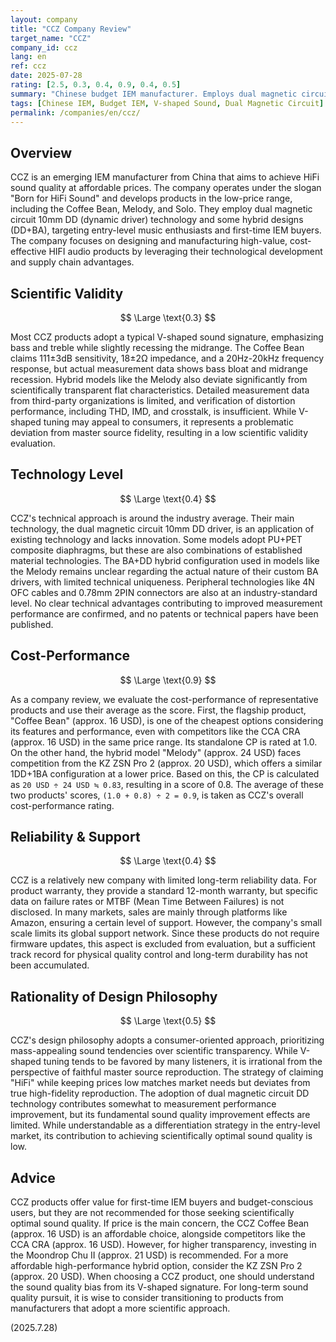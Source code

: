 ```yaml
---
layout: company
title: "CCZ Company Review"
target_name: "CCZ"
company_id: ccz
lang: en
ref: ccz
date: 2025-07-28
rating: [2.5, 0.3, 0.4, 0.9, 0.4, 0.5]
summary: "Chinese budget IEM manufacturer. Employs dual magnetic circuit DD technology, offering affordable HiFi IEMs in a low price range, but focuses on V-shaped tuning rather than scientific transparency."
tags: [Chinese IEM, Budget IEM, V-shaped Sound, Dual Magnetic Circuit]
permalink: /companies/en/ccz/
---
```


## Overview

CCZ is an emerging IEM manufacturer from China that aims to achieve HiFi sound quality at affordable prices. The company operates under the slogan "Born for HiFi Sound" and develops products in the low-price range, including the Coffee Bean, Melody, and Solo. They employ dual magnetic circuit 10mm DD (dynamic driver) technology and some hybrid designs (DD+BA), targeting entry-level music enthusiasts and first-time IEM buyers. The company focuses on designing and manufacturing high-value, cost-effective HIFI audio products by leveraging their technological development and supply chain advantages.

## Scientific Validity

$$ \Large \text{0.3} $$

Most CCZ products adopt a typical V-shaped sound signature, emphasizing bass and treble while slightly recessing the midrange. The Coffee Bean claims 111±3dB sensitivity, 18±2Ω impedance, and a 20Hz-20kHz frequency response, but actual measurement data shows bass bloat and midrange recession. Hybrid models like the Melody also deviate significantly from scientifically transparent flat characteristics. Detailed measurement data from third-party organizations is limited, and verification of distortion performance, including THD, IMD, and crosstalk, is insufficient. While V-shaped tuning may appeal to consumers, it represents a problematic deviation from master source fidelity, resulting in a low scientific validity evaluation.

## Technology Level

$$ \Large \text{0.4} $$

CCZ's technical approach is around the industry average. Their main technology, the dual magnetic circuit 10mm DD driver, is an application of existing technology and lacks innovation. Some models adopt PU+PET composite diaphragms, but these are also combinations of established material technologies. The BA+DD hybrid configuration used in models like the Melody remains unclear regarding the actual nature of their custom BA drivers, with limited technical uniqueness. Peripheral technologies like 4N OFC cables and 0.78mm 2PIN connectors are also at an industry-standard level. No clear technical advantages contributing to improved measurement performance are confirmed, and no patents or technical papers have been published.

## Cost-Performance

$$ \Large \text{0.9} $$

As a company review, we evaluate the cost-performance of representative products and use their average as the score. First, the flagship product, "Coffee Bean" (approx. 16 USD), is one of the cheapest options considering its features and performance, even with competitors like the CCA CRA (approx. 16 USD) in the same price range. Its standalone CP is rated at 1.0. On the other hand, the hybrid model "Melody" (approx. 24 USD) faces competition from the KZ ZSN Pro 2 (approx. 20 USD), which offers a similar 1DD+1BA configuration at a lower price. Based on this, the CP is calculated as `20 USD ÷ 24 USD ≒ 0.83`, resulting in a score of 0.8. The average of these two products' scores, `(1.0 + 0.8) ÷ 2 = 0.9`, is taken as CCZ's overall cost-performance rating.

## Reliability & Support

$$ \Large \text{0.4} $$

CCZ is a relatively new company with limited long-term reliability data. For product warranty, they provide a standard 12-month warranty, but specific data on failure rates or MTBF (Mean Time Between Failures) is not disclosed. In many markets, sales are mainly through platforms like Amazon, ensuring a certain level of support. However, the company's small scale limits its global support network. Since these products do not require firmware updates, this aspect is excluded from evaluation, but a sufficient track record for physical quality control and long-term durability has not been accumulated.

## Rationality of Design Philosophy

$$ \Large \text{0.5} $$

CCZ's design philosophy adopts a consumer-oriented approach, prioritizing mass-appealing sound tendencies over scientific transparency. While V-shaped tuning tends to be favored by many listeners, it is irrational from the perspective of faithful master source reproduction. The strategy of claiming "HiFi" while keeping prices low matches market needs but deviates from true high-fidelity reproduction. The adoption of dual magnetic circuit DD technology contributes somewhat to measurement performance improvement, but its fundamental sound quality improvement effects are limited. While understandable as a differentiation strategy in the entry-level market, its contribution to achieving scientifically optimal sound quality is low.

## Advice

CCZ products offer value for first-time IEM buyers and budget-conscious users, but they are not recommended for those seeking scientifically optimal sound quality. If price is the main concern, the CCZ Coffee Bean (approx. 16 USD) is an affordable choice, alongside competitors like the CCA CRA (approx. 16 USD). However, for higher transparency, investing in the Moondrop Chu II (approx. 21 USD) is recommended. For a more affordable high-performance hybrid option, consider the KZ ZSN Pro 2 (approx. 20 USD). When choosing a CCZ product, one should understand the sound quality bias from its V-shaped signature. For long-term sound quality pursuit, it is wise to consider transitioning to products from manufacturers that adopt a more scientific approach.

(2025.7.28)
